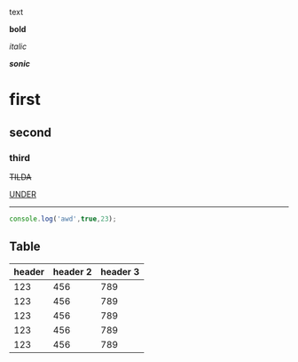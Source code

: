 text

**bold**

*italic*

***sonic***

# first

## second

### third

~~TILDA~~

<u>UNDER</u>

___

```js
console.log('awd',true,23);
```
## Table

header | header 2 | header 3 
--- | --- | ---
123 | 456 | 789 
123 | 456 | 789 
123 | 456 | 789 
123 | 456 | 789 
123 | 456 | 789 
